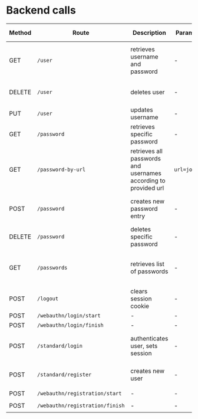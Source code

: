 # Backend calls
| Method | Route | Description | Parameters | Body | Requires Cookie | Return | Additional Information
|---|---|---|---|---|---|---|---|
| GET | `/user` | retrieves username and password | - | - | ✔️ | `{"username": "johndoe", "masterpassword": "my-master-passwd", "mail": "john@doe.com"}` | - |
| DELETE | `/user` | deletes user | - | - | - | ✔️ | `{"Status": "REMOVED", "Error": ""}`| - |
| PUT | `/user` |  updates username | - | `{"username": "newjohndoe"}` | ✔️ | - | - |
| GET | `/password` | retrieves specific password | - | `{"username": "johndoe", "url": "john.doe"}` | ✔️ | - | - |
| GET | `/password-by-url` | retrieves all passwords and usernames according to provided url | `url=john.doe` | - | ✔️ | `[{password": "doejohn", "id": "3", "url": "john.doe", "username": "johndoe"}, ...]` | - |
| POST | `/password` | creates new password entry | - | `{"username": "johndoe", "password": "doejohn", "url": "john.doe"}` | ✔️ | `{"Status": "CREATED", "Error": ""}` | - |
| DELETE | `/password` | deletes specific password | - | `{"username": "johndoe", "url": "john.doe"}` | ✔️ | `{"Status": "REMOVED", "Error": ""}` | - |
| GET | `/passwords` | retrieves list of passwords | - | - | ✔️ | `[{password": "doejohn", "id": "3", "url": "john.doe", "username": "johndoe"}, ...]` | - |
| POST | `/logout` | clears session cookie | - | - | ✔️ | - | - |
| POST | `/webauthn/login/start` | - | - | - | ❌ | - | - |
| POST | `/webauthn/login/finish` | - | - | - | ❌ | - | - |
| POST | `/standard/login` | authenticates user, sets session | - | `{"username": "johndoe", "masterpassword": "my-master-passwd"}` | ❌ | cookie: `keycloud-main` | - |
| POST | `/standard/register` | creates new user | - | `{"username": "johndoe", "mail": "john@doe.com"}` | ❌ | generated masterpassword | - |
| POST | `/webauthn/registration/start` | - | - | - | ✔️ | - | - |
| POST | `/webauthn/registration/finish` | - | - | - | ✔️ | - | - |

